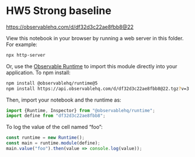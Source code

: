 # HW5 Strong baseline

https://observablehq.com/d/df32d3c22ae8fbb8@22

View this notebook in your browser by running a web server in this folder. For
example:

~~~sh
npx http-server
~~~

Or, use the [Observable Runtime](https://github.com/observablehq/runtime) to
import this module directly into your application. To npm install:

~~~sh
npm install @observablehq/runtime@5
npm install https://api.observablehq.com/d/df32d3c22ae8fbb8@22.tgz?v=3
~~~

Then, import your notebook and the runtime as:

~~~js
import {Runtime, Inspector} from "@observablehq/runtime";
import define from "df32d3c22ae8fbb8";
~~~

To log the value of the cell named “foo”:

~~~js
const runtime = new Runtime();
const main = runtime.module(define);
main.value("foo").then(value => console.log(value));
~~~
